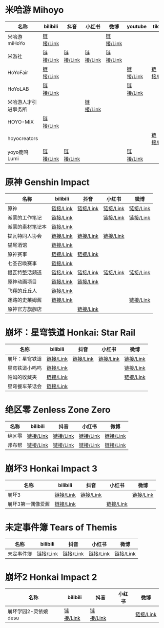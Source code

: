 

# 米哈游 Mihoyo

| 名称                 | bilibili                                           | 抖音                                        | 小红书                                                       | 微博                                        | youtube                                         | tiktok                                            |
| -------------------- | -------------------------------------------------- | ------------------------------------------- | ------------------------------------------------------------ | ------------------------------------------- | ----------------------------------------------- | ------------------------------------------------- |
| 米哈游miHoYo         | [链接/Link](https://space.bilibili.com/318432901)  |                                             |                                                              | [链接/Link](https://weibo.com/u/6415164493) |                                                 |                                                   |
| 米游社               | [链接/Link](https://space.bilibili.com/510189715)  | [链接/Link](https://v.douyin.com/i2k25EwY/) | [链接/Link](https://www.xiaohongshu.com/user/profile/63195970000000002302753d) | [链接/Link](https://weibo.com/u/7189835620) |                                                 |                                                   |
| HoYoFair             | [链接/Link](https://space.bilibili.com/2013376075) |                                             |                                                              |                                             | [链接/Link](https://www.youtube.com/@hoyofair)  | [链接/Link](https://www.tiktok.com/@hoyofair)     |
| HoYoLAB              | [链接/Link](https://space.bilibili.com/1017815615) |                                             |                                                              |                                             | [链接/Link](https://www.youtube.com/@HoYoLAB)   |                                                   |
| 米哈游人才引进事务所 |                                                    |                                             | [链接/Link](https://www.xiaohongshu.com/user/profile/63510328000000001901fbbf) |                                             |                                                 |                                                   |
| HOYO-MiX             | [链接/Link](https://space.bilibili.com/1401735960) |                                             |                                                              |                                             |                                                 |                                                   |
| hoyocreators         |                                                    |                                             |                                                              |                                             |                                                 | [链接/Link](https://www.tiktok.com/@hoyocreators) |
| yoyo鹿鸣 Lumi        | [链接/Link](https://space.bilibili.com/488836173)  | [链接/Link](https://v.douyin.com/ijEpVUuu/) |                                                              |                                             | [链接/Link](https://www.youtube.com/@Lumi_N0va) |                                                   |



# 原神 Genshin Impact

| 名称             | bilibili                                     | 抖音                           | 小红书                                                       | 微博                           |
| ---------------- | -------------------------------------------- | ------------------------------ | ------------------------------------------------------------ | ------------------------------ |
| 原神             | [链接/Link](https://space.bilibili.com/401742377)         | [链接/Link](https://v.douyin.com/i2kF2UAp/) | [链接/Link](https://www.xiaohongshu.com/user/profile/5eb67f19000000000100787f) | [链接/Link](https://weibo.com/u/6593199887) |
| 派蒙的工作笔记   | [链接/Link](https://space.bilibili.com/1669328690)        |                                | [链接/Link](https://www.xiaohongshu.com/user/profile/6304b93300000000120014ac) | [链接/Link](https://weibo.com/u/7587837369) |
| 派蒙的素材笔记本 | [链接/Link](https://space.bilibili.com/602533983)         |                                |                                                              |                                |
| 提瓦特同人协会   | [链接/Link](https://space.bilibili.com/1113861913)        | [链接/Link](https://v.douyin.com/i2k69DjR/) | [链接/Link](https://www.xiaohongshu.com/user/profile/602eb02100000000010043db) |                                |
| 猫尾酒馆         | [链接/Link](https://space.bilibili.com/1454143240)        |                                |                                                              |                                |
| 原神赛事         | [链接/Link](https://space.bilibili.com/2006254817)        | [链接/Link](https://v.douyin.com/i2kYhaYT/) |                                                              |                                |
| 七圣召唤赛事     | [链接/Link](https://space.bilibili.com/474595619)         |                                |                                                              |                                |
| 提瓦特整活频道   | [链接/Link](https://space.bilibili.com/3493089586972896)  | [链接/Link](https://v.douyin.com/i2kYPanc/) | [链接/Link](https://www.xiaohongshu.com/user/profile/63897595000000001f017e8a) | [链接/Link](https://weibo.com/u/7804236649) |
| 原神动画项目     | [链接/Link](https://space.bilibili.com/1593381854)        | [链接/Link](https://v.douyin.com/i2kYDAKJ/) |                                                              |                                |
| 飞翔的丘丘人     | [链接/Link](https://space.bilibili.com/472729452/dynamic) |                                |                                                              |                                |
| 迷路的史莱姆酱   | [链接/Link](https://space.bilibili.com/450905062/dynamic) |                                |                                                              | [链接/Link](https://weibo.com/u/7273753818) |
| 原神官方旗舰店   |                                              | [链接/Link](https://v.douyin.com/i2k2enfG/) |                                                              |                                |



# 崩坏：星穹铁道 Honkai: Star Rail

| 名称           | bilibili                                    | 抖音                           | 小红书                                                       | 微博                           |
| -------------- | ------------------------------------------- | ------------------------------ | ------------------------------------------------------------ | ------------------------------ |
| 崩坏：星穹铁道 | [链接/Link](https://space.bilibili.com/1340190821)       | [链接/Link](https://v.douyin.com/i2kj5dxV/) | [链接/Link](https://www.xiaohongshu.com/user/profile/61dd94d3000000001000b155) | [链接/Link](https://weibo.com/u/7643376782) |
| 星穹铁道小呜呜 | [链接/Link](https://space.bilibili.com/3493120220071960) |                                |                                                              | [链接/Link](https://weibo.com/u/7709937124) |
| 帕姆的收藏夹   | [链接/Link](https://space.bilibili.com/508103429)        |                                |                                                              | [链接/Link](https://weibo.com/u/7817290049) |
| 星穹餐车茶话会 | [链接/Link](https://space.bilibili.com/3494354037508764) |                                |                                                              |                                |



# 绝区零 Zenless Zone Zero

| 名称   | bilibili                                    | 抖音                           | 小红书                                                       | 微博                           |
| ------ | ------------------------------------------- | ------------------------------ | ------------------------------------------------------------ | ------------------------------ |
| 绝区零 | [链接/Link](https://space.bilibili.com/1636034895)       | [链接/Link](https://v.douyin.com/i2kjbkn4/) | [链接/Link](https://www.xiaohongshu.com/user/profile/60d3096f0000000020028eb0) | [链接/Link](https://weibo.com/u/7632078520) |
| 邦布帮 | [链接/Link](https://space.bilibili.com/3546578054810019) | [链接/Link](https://v.douyin.com/i2kjoYK3/) | [链接/Link](https://www.xiaohongshu.com/user/profile/6551d9ff000000000202a20c) | [链接/Link](https://weibo.com/u/7884342228) |



# 崩坏3 Honkai Impact 3

| 名称              | bilibili                             | 抖音                           | 小红书                                                       | 微博                           |
| ----------------- | ------------------------------------ | ------------------------------ | ------------------------------------------------------------ | ------------------------------ |
| 崩坏3             | [链接/Link](https://space.bilibili.com/256667467) | [链接/Link](https://v.douyin.com/i2k6jWVy/) |                                                              | [链接/Link](https://weibo.com/u/5812573321) |
| 崩坏3第一偶像爱酱 | [链接/Link](https://space.bilibili.com/27534330)  |                                | [链接/Link](https://www.xiaohongshu.com/user/profile/619a89c60000000021024dc7) |                                |

# 未定事件簿 Tears of Themis

| 名称       | bilibili                                          | 抖音                                        | 小红书                                                       | 微博                                        |
| ---------- | ------------------------------------------------- | ------------------------------------------- | ------------------------------------------------------------ | ------------------------------------------- |
| 未定事件簿 | [链接/Link](https://space.bilibili.com/436175352) | [链接/Link](https://v.douyin.com/ijEbfdR3/) | [链接/Link](https://www.xiaohongshu.com/user/profile/617fa8a40000000002027760) | [链接/Link](https://weibo.com/u/7072153506) |

# 崩坏2 Honkai Impact 2

| 名称                 | bilibili                                          | 抖音                                        | 小红书 | 微博                                        |
| -------------------- | ------------------------------------------------- | ------------------------------------------- | ------ | ------------------------------------------- |
| 崩坏学园2-灵依娘desu | [链接/Link](https://space.bilibili.com/256667467) | [链接/Link](https://v.douyin.com/i2k6jWVy/) |        | [链接/Link](https://weibo.com/u/5812573321) |

